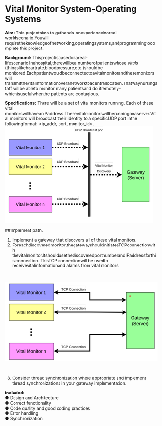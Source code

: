 # Vital Monitor System-Operating Systems

**Aim:** This projectaims to gethands-onexperienceinareal-worldscenario.Youwill
requiretheknowledgeofnetworking,operatingsystems,andprogrammingtocomplete
this project.

**Background:** Thisprojectisbasedonareal-lifescenario.Inahospital,therewillbea
numberofpatientswhose _vitals_ (thingslikeheartrate,bloodpressure,etc.)shouldbe
monitored.Eachpatientwouldbeconnectedtoavitalmonitorandthesemonitorswill
transmitthevitalinformationoveranetworktoacentrallocation.Thatwaynursingstaff
willbe ableto monitor many patientsand do itremotely–whichisusefulwhenthe
patients are contagious.

**Specifications:** There will be a set of vital monitors running. Each of these vital
monitorswillhaveanIPaddress.Thesevitalmonitorswillberunningonaserver.Vital
monitors will broadcast their identity to a specificUDP port inthe followingformat:
<ip_addr, port, monitor_id>.
<br>
![Over View](img/overview.png)
<br>

##Implement path.
1) Implement a gateway that discovers all of these vital monitors.
2) Foreachdiscoveredmonitor,thegatewayshouldinitiateaTCPconnectionwith
thevitalmonitor.ItshouldusethediscoveredportnumberandIPaddressforthis
connection. ThisTCP connectionwill be usedto receivevitalinformationand
alarms from vital monitors.
<br>

![Data Path](img/datapath.png)

<br>

3) Consider thread synchronization where appropriate and implement thread
synchronizations in your gateway implementation.

**included:**<br>
● Design and Architecture<br>
● Correct functionality<br>
● Code quality and good coding practices<br>
● Error handling<br>
● Synchronization<br>


